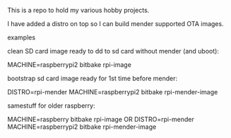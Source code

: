 This is a repo to hold my various hobby projects.

I have added a distro on top so I can build mender supported OTA images.

examples

clean SD card image ready to dd to sd card without mender (and uboot):

MACHINE=raspberrypi2 bitbake rpi-image

bootstrap sd card image ready for 1st time before mender:

DISTRO=rpi-mender MACHINE=raspberrypi2 bitbake rpi-mender-image

samestuff for older raspberry:

MACHINE=raspberry bitbake rpi-image OR
DISTRO=rpi-mender MACHINE=raspberrypi2 bitbake rpi-mender-image
